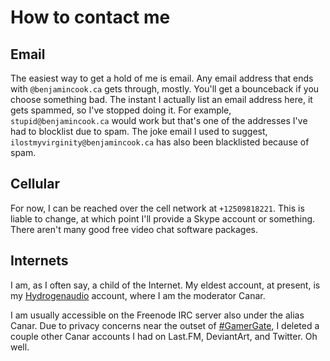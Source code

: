 # How to contact me

## Email

The easiest way to get a hold of me is email. Any email address that ends with `@benjamincook.ca` gets through, mostly. You'll get a bounceback if you choose something bad. The instant I actually list an email address here, it gets spammed, so I've stopped doing it. For example, `stupid@benjamincook.ca` would work but that's one of the addresses I've had to blocklist due to spam. The joke email I used to suggest, `ilostmyvirginity@benjamincook.ca` has also been blacklisted because of spam.

## Cellular

For now, I can be reached over the cell network at `+12509818221`. This is liable to change, at which point I'll provide a Skype account or something. There aren't many good free video chat software packages.

## Internets

I am, as I often say, a child of the Internet. My eldest account, at present, is my [Hydrogenaudio](http://hydrogenaud.io) account, where I am the moderator Canar.

I am usually accessible on the Freenode IRC server also under the alias Canar. Due to privacy concerns near the outset of [#GamerGate](gamergate), I deleted a couple other Canar accounts I had on Last.FM, DeviantArt, and Twitter. Oh well.


